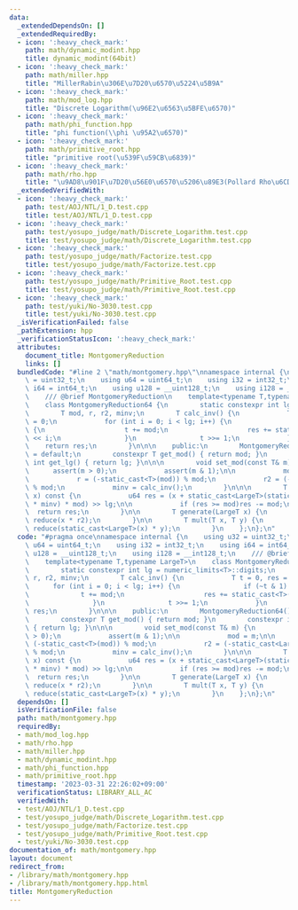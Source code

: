 ```yaml
---
data:
  _extendedDependsOn: []
  _extendedRequiredBy:
  - icon: ':heavy_check_mark:'
    path: math/dynamic_modint.hpp
    title: dynamic_modint(64bit)
  - icon: ':heavy_check_mark:'
    path: math/miller.hpp
    title: "MillerRabin\u306E\u7D20\u6570\u5224\u5B9A"
  - icon: ':heavy_check_mark:'
    path: math/mod_log.hpp
    title: "Discrete Logarithm(\u96E2\u6563\u5BFE\u6570)"
  - icon: ':heavy_check_mark:'
    path: math/phi_function.hpp
    title: "phi function(\\phi \u95A2\u6570)"
  - icon: ':heavy_check_mark:'
    path: math/primitive_root.hpp
    title: "primitive root(\u539F\u59CB\u6839)"
  - icon: ':heavy_check_mark:'
    path: math/rho.hpp
    title: "\u9AD8\u901F\u7D20\u56E0\u6570\u5206\u89E3(Pollard Rho\u6CD5)"
  _extendedVerifiedWith:
  - icon: ':heavy_check_mark:'
    path: test/AOJ/NTL/1_D.test.cpp
    title: test/AOJ/NTL/1_D.test.cpp
  - icon: ':heavy_check_mark:'
    path: test/yosupo_judge/math/Discrete_Logarithm.test.cpp
    title: test/yosupo_judge/math/Discrete_Logarithm.test.cpp
  - icon: ':heavy_check_mark:'
    path: test/yosupo_judge/math/Factorize.test.cpp
    title: test/yosupo_judge/math/Factorize.test.cpp
  - icon: ':heavy_check_mark:'
    path: test/yosupo_judge/math/Primitive_Root.test.cpp
    title: test/yosupo_judge/math/Primitive_Root.test.cpp
  - icon: ':heavy_check_mark:'
    path: test/yuki/No-3030.test.cpp
    title: test/yuki/No-3030.test.cpp
  _isVerificationFailed: false
  _pathExtension: hpp
  _verificationStatusIcon: ':heavy_check_mark:'
  attributes:
    document_title: MontgomeryReduction
    links: []
  bundledCode: "#line 2 \"math/montgomery.hpp\"\nnamespace internal {\n    using u32\
    \ = uint32_t;\n    using u64 = uint64_t;\n    using i32 = int32_t;\n    using\
    \ i64 = int64_t;\n    using u128 = __uint128_t;\n    using i128 = __int128_t;\n\
    \    /// @brief MontgomeryReduction\n    template<typename T,typename LargeT>\n\
    \    class MontgomeryReduction64 {\n        static constexpr int lg = numeric_limits<T>::digits;\n\
    \        T mod, r, r2, minv;\n        T calc_inv() {\n            T t = 0, res\
    \ = 0;\n            for (int i = 0; i < lg; i++) {\n                if (~t & 1)\
    \ {\n                    t += mod;\n                    res += static_cast<T>(1)\
    \ << i;\n                }\n                t >>= 1;\n            }\n        \
    \    return res;\n        }\n\n\n    public:\n        MontgomeryReduction64()\
    \ = default;\n        constexpr T get_mod() { return mod; }\n        constexpr\
    \ int get_lg() { return lg; }\n\n\n        void set_mod(const T& m) {\n      \
    \      assert(m > 0);\n            assert(m & 1);\n\n            mod = m;\n\n\
    \            r = (-static_cast<T>(mod)) % mod;\n            r2 = (-static_cast<LargeT>(mod))\
    \ % mod;\n            minv = calc_inv();\n        }\n\n\n        T reduce(LargeT\
    \ x) const {\n            u64 res = (x + static_cast<LargeT>(static_cast<T>(x)\
    \ * minv) * mod) >> lg;\n\n            if (res >= mod)res -= mod;\n          \
    \  return res;\n        }\n\n        T generate(LargeT x) {\n            return\
    \ reduce(x * r2);\n        }\n\n        T mult(T x, T y) {\n            return\
    \ reduce(static_cast<LargeT>(x) * y);\n        }\n    };\n};\n"
  code: "#pragma once\nnamespace internal {\n    using u32 = uint32_t;\n    using\
    \ u64 = uint64_t;\n    using i32 = int32_t;\n    using i64 = int64_t;\n    using\
    \ u128 = __uint128_t;\n    using i128 = __int128_t;\n    /// @brief MontgomeryReduction\n\
    \    template<typename T,typename LargeT>\n    class MontgomeryReduction64 {\n\
    \        static constexpr int lg = numeric_limits<T>::digits;\n        T mod,\
    \ r, r2, minv;\n        T calc_inv() {\n            T t = 0, res = 0;\n      \
    \      for (int i = 0; i < lg; i++) {\n                if (~t & 1) {\n       \
    \             t += mod;\n                    res += static_cast<T>(1) << i;\n\
    \                }\n                t >>= 1;\n            }\n            return\
    \ res;\n        }\n\n\n    public:\n        MontgomeryReduction64() = default;\n\
    \        constexpr T get_mod() { return mod; }\n        constexpr int get_lg()\
    \ { return lg; }\n\n\n        void set_mod(const T& m) {\n            assert(m\
    \ > 0);\n            assert(m & 1);\n\n            mod = m;\n\n            r =\
    \ (-static_cast<T>(mod)) % mod;\n            r2 = (-static_cast<LargeT>(mod))\
    \ % mod;\n            minv = calc_inv();\n        }\n\n\n        T reduce(LargeT\
    \ x) const {\n            u64 res = (x + static_cast<LargeT>(static_cast<T>(x)\
    \ * minv) * mod) >> lg;\n\n            if (res >= mod)res -= mod;\n          \
    \  return res;\n        }\n\n        T generate(LargeT x) {\n            return\
    \ reduce(x * r2);\n        }\n\n        T mult(T x, T y) {\n            return\
    \ reduce(static_cast<LargeT>(x) * y);\n        }\n    };\n};\n"
  dependsOn: []
  isVerificationFile: false
  path: math/montgomery.hpp
  requiredBy:
  - math/mod_log.hpp
  - math/rho.hpp
  - math/miller.hpp
  - math/dynamic_modint.hpp
  - math/phi_function.hpp
  - math/primitive_root.hpp
  timestamp: '2023-03-31 22:26:02+09:00'
  verificationStatus: LIBRARY_ALL_AC
  verifiedWith:
  - test/AOJ/NTL/1_D.test.cpp
  - test/yosupo_judge/math/Discrete_Logarithm.test.cpp
  - test/yosupo_judge/math/Factorize.test.cpp
  - test/yosupo_judge/math/Primitive_Root.test.cpp
  - test/yuki/No-3030.test.cpp
documentation_of: math/montgomery.hpp
layout: document
redirect_from:
- /library/math/montgomery.hpp
- /library/math/montgomery.hpp.html
title: MontgomeryReduction
---
```


